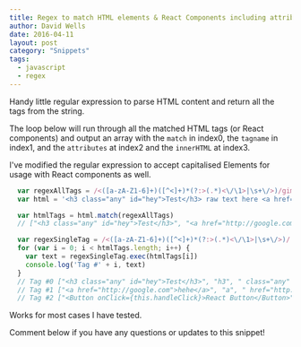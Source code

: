 ```yaml
---
title: Regex to match HTML elements & React Components including attributes
author: David Wells
date: 2016-04-11
layout: post
category: "Snippets"
tags:
  - javascript
  - regex
---
```


Handy little regular expression to parse HTML content and return all the tags from the string.

The loop below will run through all the matched HTML tags (or React components) and output an array with the `match` in index0, the `tagname` in index1, and the `attributes` at index2 and the `innerHTML` at index3.

I've modified the regular expression to accept capitalised Elements for usage with React components as well.

```js
  var regexAllTags = /<([a-zA-Z1-6]+)([^<]+)*(?:>(.*)<\/\1>|\s+\/>)/gim
  var html = '<h3 class="any" id="hey">Test</h3> raw text here <a href="http://google.com">hehe</a><Button onClick={this.handleClick}>React Button</Button>'

  var htmlTags = html.match(regexAllTags)
  // ["<h3 class="any" id="hey">Test</h3>", "<a href="http://google.com">hehe</a>"]

  var regexSingleTag = /<([a-zA-Z1-6]+)([^<]+)*(?:>(.*)<\/\1>|\s+\/>)/
  for (var i = 0; i < htmlTags.length; i++) {
    var text = regexSingleTag.exec(htmlTags[i])
    console.log('Tag #' + i, text)
  }
  // Tag #0 ["<h3 class="any" id="hey">Test</h3>", "h3", " class="any" id="hey"", "Test", index: 0, input: "<h3 class="any" id="hey">Test</h3>"]
  // Tag #1 ["<a href="http://google.com">hehe</a>", "a", " href="http://google.com"", "hehe", index: 0, input: "<a href="http://google.com">hehe</a>"]
  // Tag #2 ["<Button onClick={this.handleClick}>React Button</Button>", "Button", " onClick={this.handleClick}", "React Button", index: 0, input: "<Button onClick={this.handleClick}>React Button</Button>"]

```

Works for most cases I have tested.

Comment below if you have any questions or updates to this snippet!
